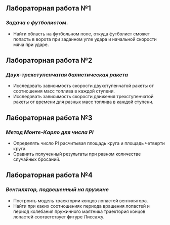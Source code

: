 ## Лабораторная работа №1

### _Задача с футболистом._

- Найти область на футбольном поле, откуда футболист сможет попасть в ворота при заданном угле удара и начальной скорости мяча при ударе.

## Лабораторная работа №2

### _Двух-трехступенчатая балистическая ракета_

- Исследовать зависимость скорости двухступенчатой ракеты от соотношения масс топлива в каждой ступени.
- Исследовать зависимость скорости движения трехступенчатой ракеты от времени для разных масс топлива в каждой ступени.

## Лабораторная работа №3

### _Метод Монте-Карло для числа PI_

- Определять число PI расчитывая площадь круга и площадь четверти круга.
- Сравнить полученный результаты при равном количестве случайных бросаний.

## Лабораторная работа №4

### _Вентилятор, подвешенный на пружине_

- Построить модель траектории концов лопастей вентилятора.
- Найти при каких соотношениях периода вращения лопастей и период колебания пружинного маятника траектория концов лопастей соответствует фигуре Лиссажу.
